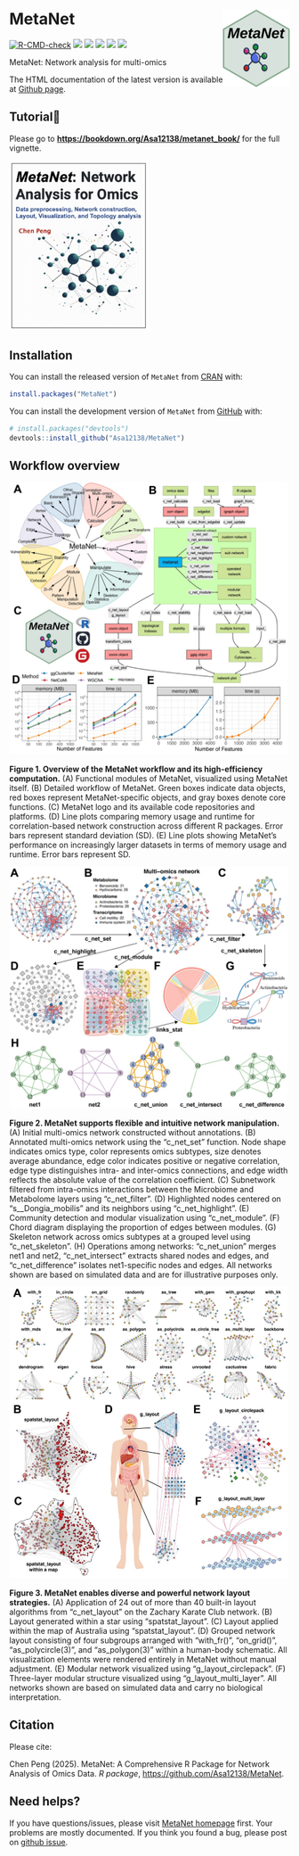 
<!-- README.md is generated from README.Rmd. Please edit that file -->

# MetaNet <img src="man/figures/MetaNet.png" align="right" width="120" />

<!-- badges: start -->

[![R-CMD-check](https://github.com/Asa12138/MetaNet/actions/workflows/R-CMD-check.yaml/badge.svg)](https://github.com/Asa12138/MetaNet/actions/workflows/R-CMD-check.yaml)
[![](https://img.shields.io/badge/blog-@asa-blue.svg)](https://asa-blog.netlify.app/)
[![](http://cranlogs.r-pkg.org/badges/grand-total/MetaNet)](https://cran.r-project.org/package=MetaNet)
[![](http://cranlogs.r-pkg.org/badges/last-month/MetaNet)](https://cran.r-project.org/package=MetaNet)
[![](https://www.r-pkg.org/badges/version/MetaNet?color=green)](https://cran.r-project.org/package=MetaNet)
[![](https://img.shields.io/badge/devel%20version-0.2.6-green.svg)](https://github.com/Asa12138/MetaNet)
<!-- badges: end -->

MetaNet: Network analysis for multi-omics

The HTML documentation of the latest version is available at [Github
page](https://asa12138.github.io/MetaNet/).

## Tutorial📖

Please go to **<https://bookdown.org/Asa12138/metanet_book/>** for the
full vignette.

<img src="man/figures/cover1.jpeg" width="250" />

## Installation

You can install the released version of `MetaNet` from
[CRAN](https://CRAN.R-project.org) with:

``` r
install.packages("MetaNet")
```

You can install the development version of `MetaNet` from
[GitHub](https://github.com/) with:

``` r
# install.packages("devtools")
devtools::install_github("Asa12138/MetaNet")
```

## Workflow overview

<img src="man/figures/fig1.jpeg"  width="500" />

**Figure 1. Overview of the MetaNet workflow and its high-efficiency
computation.** (A) Functional modules of MetaNet, visualized using
MetaNet itself. (B) Detailed workflow of MetaNet. Green boxes indicate
data objects, red boxes represent MetaNet-specific objects, and gray
boxes denote core functions. (C) MetaNet logo and its available code
repositories and platforms. (D) Line plots comparing memory usage and
runtime for correlation-based network construction across different R
packages. Error bars represent standard deviation (SD). (E) Line plots
showing MetaNet’s performance on increasingly larger datasets in terms
of memory usage and runtime. Error bars represent SD.

<img src="man/figures/fig2.jpeg"  width="500" />

**Figure 2. MetaNet supports flexible and intuitive network
manipulation.** (A) Initial multi-omics network constructed without
annotations. (B) Annotated multi-omics network using the “c_net_set”
function. Node shape indicates omics type, color represents omics
subtypes, size denotes average abundance, edge color indicates positive
or negative correlation, edge type distinguishes intra- and inter-omics
connections, and edge width reflects the absolute value of the
correlation coefficient. (C) Subnetwork filtered from intra-omics
interactions between the Microbiome and Metabolome layers using
“c_net_filter”. (D) Highlighted nodes centered on “s\_\_Dongia_mobilis”
and its neighbors using “c_net_highlight”. (E) Community detection and
modular visualization using “c_net_module”. (F) Chord diagram displaying
the proportion of edges between modules. (G) Skeleton network across
omics subtypes at a grouped level using “c_net_skeleton”. (H) Operations
among networks: “c_net_union” merges net1 and net2, “c_net_intersect”
extracts shared nodes and edges, and “c_net_difference” isolates
net1-specific nodes and edges. All networks shown are based on simulated
data and are for illustrative purposes only.

<img src="man/figures/fig3.jpeg"  width="500" />

**Figure 3. MetaNet enables diverse and powerful network layout
strategies.** (A) Application of 24 out of more than 40 built-in layout
algorithms from “c_net_layout” on the Zachary Karate Club network. (B)
Layout generated within a star using “spatstat_layout”. (C) Layout
applied within the map of Australia using “spatstat_layout”. (D) Grouped
network layout consisting of four subgroups arranged with “with_fr()”,
“on_grid()”, “as_polycircle(3)”, and “as_polygon(3)” within a human-body
schematic. All visualization elements were rendered entirely in MetaNet
without manual adjustment. (E) Modular network visualized using
“g_layout_circlepack”. (F) Three-layer modular structure visualized
using “g_layout_multi_layer”. All networks shown are based on simulated
data and carry no biological interpretation.

## Citation

Please cite:

Chen Peng (2025). MetaNet: A Comprehensive R Package for Network
Analysis of Omics Data. *R package*,
<https://github.com/Asa12138/MetaNet>.

## Need helps?

If you have questions/issues, please visit [MetaNet
homepage](https://github.com/Asa12138/MetaNet) first. Your problems are
mostly documented. If you think you found a bug, please post on [github
issue](https://github.com/Asa12138/MetaNet/issues).
